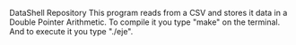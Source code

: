 DataShell Repository
This program reads from a CSV and stores it data in a Double Pointer Arithmetic.
To compile it you type "make" on the terminal.
And to execute it you type "./eje".
